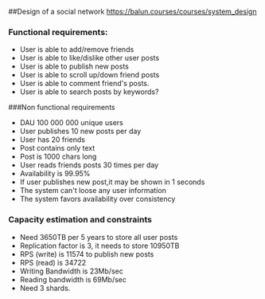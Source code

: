   ##Design of a social network 
https://balun.courses/courses/system_design
  
### Functional requirements:
- User is able to add/remove friends
- User is able to like/dislike other user posts
- User is able to publish new posts
- User is able to scroll up/down friend posts
- User is able to comment friend's posts.
- User is able to search posts by keywords?

###Non functional requirements
- DAU 100 000 000 unique users
- User publishes 10 new posts per day
- User has 20 friends
- Post contains only text
- Post is 1000 chars long
- User reads friends posts 30 times per day
- Availability is 99.95%
- If user publishes new post,it may be shown in 1 seconds
- The system can't loose any user information
- The system favors availability over consistency

### Capacity estimation and constraints
- Need 3650TB per 5 years to store all user posts
- Replication factor is 3, it needs to store 10950TB
- RPS (write) is 11574 to publish new posts
- RPS (read) is 34722
- Writing Bandwidth is 23Mb/sec
- Reading bandwidth is 69Mb/sec
- Need 3 shards.

